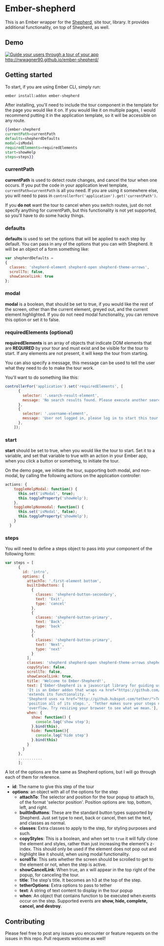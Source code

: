 # Ember-shepherd

This is an Ember wrapper for the [Shepherd](https://github.com/HubSpot/Shepherd), site tour, library. It provides additional functionality, on top of Shepherd, as well.

## Demo
[![Guide your users through a tour of your app](http://i.imgur.com/yOw7GrM.png)](http://rwwagner90.github.io/ember-shepherd/)
http://rwwagner90.github.io/ember-shepherd/

## Getting started

To start, if you are using Ember CLI, simply run:
```bash
ember install:addon ember-shepherd
```

After installing, you'll need to include the tour component in the template for the page you would like it on. If you would like it on multiple pages, I would recommend putting it in the application template, so it will be accessible on any route.

```hbs
{{ember-shepherd 
currentPath=currentPath 
defaults=shepherdDefaults 
modal=isModal 
requiredElements=requiredElements
start=showHelp 
steps=steps}}
```

### currentPath
**currentPath** is used to detect route changes, and cancel the tour when one occurs. If you put the code in your 
application level template, ```currentPath=currentPath``` is all you need. If you are using it somewhere else, you 
will need to pass in ```controllerFor('application').get('currentPath')```.

If you **do not** want the tour to cancel when you switch routes, just do not specify anything for currentPath, but 
this functionality is not yet supported, so you'll have to do some hacky things.

### defaults
**defaults** is used to set the options that will be applied to each step by default. You can pass in any of the options that you can with Shepherd. It will be an object of a form something like:
```js
var shepherdDefaults = 
{
  classes: 'shepherd-element shepherd-open shepherd-theme-arrows',
  scrollTo: false,
  showCancelLink: true
};
```

### modal
**modal** is a boolean, that should be set to true, if you would like the rest of the screen, other than the current element, greyed out, and the current element highlighted. If you do not need modal functionality, you can remove this option or set it to false.

### requiredElements (optional)
**requiredElements** is an array of objects that indicate DOM elements that are **REQUIRED** by your tour and must 
exist and be visible for the tour to start. If any elements are not present, it will keep the tour from starting.

You can also specify a message, this message can be used to tell the user what they need to do to make the tour work.

You'll want to do something like this:
```js
controllerFor('application').set('requiredElements', [
      {
        selector: '.search-result-element',
        message: 'No search results found. Please execute another search, and try to start the tour again.'
      },
      {
        selector: '.username-element',
        message: 'User not logged in, please log in to start this tour.'
      },
    ]);

```

### start
**start** should be set to true, when you would like the tour to start. Set it to a variable, and set that variable to true with an action in your Ember app, when you click a button or something, to initiate the tour.

On the demo page, we initiate the tour, supporting both modal, and non-modal, by calling the following actions on the application controller:

```js
actions: {
    toggleHelpModal: function() {
      this.set('isModal', true);
      this.toggleProperty('showHelp');
    },
    toggleHelpNonmodal: function() {
      this.set('isModal', false);
      this.toggleProperty('showHelp');
    }
  }
```

### steps

You will need to define a steps object to pass into your component of the following form:

```js
var steps = [
      {
        id: 'intro',
        options: {
          attachTo: '.first-element bottom',
          builtInButtons: [
            {
              classes: 'shepherd-button-secondary',
              text: 'Exit',
              type: 'cancel'
            },
            {
              classes: 'shepherd-button-primary',
              text: 'Back',
              type: 'back'
            },
            {
              classes: 'shepherd-button-primary',
              text: 'Next',
              type: 'next'
            }
          ],
          classes: 'shepherd shepherd-open shepherd-theme-arrows shepherd-transparent-text',
          copyStyles: false,
          scrollTo: false,
          showCancelLink: true,
          title: 'Welcome to Ember-Shepherd!',
          text: ['Ember-Shepherd is a javascript library for guiding users through your Ember app. ' +
          'It is an Ember addon that wraps <a href="https://github.com/HubSpot/shepherd">Shepherd</a> and ' +
          'extends its functionality. ' +
          'Shepherd uses <a href="http://github.hubspot.com/tether/">Tether</a>, another open source library, to ' +
          'position all of its steps.', 'Tether makes sure your steps never end up off screen or cropped by an ' +
          'overflow. Try resizing your browser to see what we mean.'],
          when: {
            show: function() {
              console.log('show step');
            }.bind(this),
            hide: function(){
              console.log('hide step')
            }.bind(this)
          }
        }
      },
      ...........
      ];
```

A lot of the options are the same as Shepherd options, but I will go through each of them for reference.
- **id**: The name to give this step of the tour
- **options**: an object with all of the options for the step
  - **attachTo**: The selector and position for the tour popup to attach to, of the format 'selector position'. Position options are: top, bottom, left, and right.
  - **builtInButtons**: These are the standard button types supported by Shepherd. Just set type to next, back or cancel, then set the text, and classes as normal.
  - **classes**: Extra classes to apply to the step, for styling purposes and such.
  - **copyStyles**: This is a boolean, and when set to ```true``` it will fully clone the element and styles, rather than just increasing the element's z-index. This should only be used if the element does not pop out and highlight like it should, when using modal functionality.
  - **scrollTo**: This sets whether the screen should be scrolled to get to the element or not, when the step is active.
  - **showCancelLink**: When true, an x will appear in the top right of the popup, for canceling the tour.
  - **title**: The step's title. It becomes an h3 at the top of the step.
  - **tetherOptions**: Extra options to pass to tether
  - **text**: A string of text content to display in the tour popup
  - **when**: An object that contains function to be executed when events occur on the step. Supported events are **show, hide, complete, cancel, and destroy**.

## Contributing
Please feel free to post any issues you encounter or feature requests on the issues in this repo. Pull requests welcome as well!
